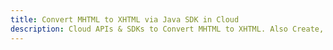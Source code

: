 ---title: Convert MHTML to XHTML via Java SDK in Clouddescription: Cloud APIs & SDKs to Convert MHTML to XHTML. Also Create, Edit & Render Microsoft Word & OpenOffice documents in the Cloud.---